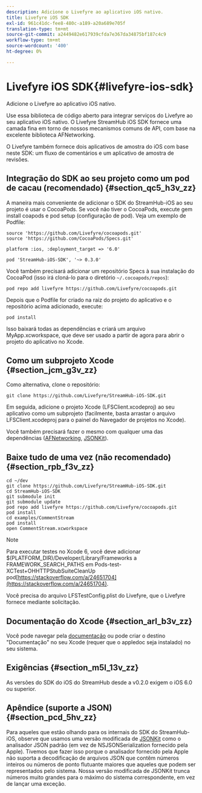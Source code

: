 ```yaml
---
description: Adicione o Livefyre ao aplicativo iOS nativo.
title: Livefyre iOS SDK
exl-id: 961c41dc-fee8-480c-a189-a20a689e705f
translation-type: tm+mt
source-git-commit: a2449482e617939cfda7e367da34875bf187c4c9
workflow-type: tm+mt
source-wordcount: '400'
ht-degree: 0%

---
```


# Livefyre iOS SDK{#livefyre-ios-sdk}

Adicione o Livefyre ao aplicativo iOS nativo.

Use essa biblioteca de código aberto para integrar serviços do Livefyre ao seu aplicativo iOS nativo. O Livefyre StreamHub iOS SDK fornece uma camada fina em torno de nossos mecanismos comuns de API, com base na excelente biblioteca AFNetworking.

O Livefyre também fornece dois aplicativos de amostra do iOS com base neste SDK: um fluxo de comentários e um aplicativo de amostra de revisões.

## Integração do SDK ao seu projeto como um pod de cacau (recomendado) {#section_qc5_h3v_zz}

A maneira mais conveniente de adicionar o SDK do StreamHub-iOS ao seu projeto é usar o CocoaPods. Se você não tiver o CocoaPods, execute gem install coapods e pod setup (configuração de pod). Veja um exemplo de Podfile:

```
source 'https://github.com/Livefyre/cocoapods.git' 
source 'https://github.com/CocoaPods/Specs.git' 
  
platform :ios, :deployment_target => '6.0' 
  
pod 'StreamHub-iOS-SDK', '~> 0.3.0'
```

Você também precisará adicionar um repositório Specs à sua instalação do CocoaPod (isso irá cloná-lo para o diretório `~/.cocoapods/repos`):

```
pod repo add livefyre https://github.com/Livefyre/cocoapods.git
```

Depois que o Podfile for criado na raiz do projeto do aplicativo e o repositório acima adicionado, execute:

```
pod install
```

Isso baixará todas as dependências e criará um arquivo MyApp.xcworkspace, que deve ser usado a partir de agora para abrir o projeto do aplicativo no Xcode.

## Como um subprojeto Xcode {#section_jcm_g3v_zz}

Como alternativa, clone o repositório:

```
git clone https://github.com/Livefyre/StreamHub-iOS-SDK.git 
```

Em seguida, adicione o projeto Xcode (LFSClient.xcodeproj) ao seu aplicativo como um subprojeto (facilmente, basta arrastar o arquivo LFSClient.xcodeproj para o painel do Navegador de projetos no Xcode).

Você também precisará fazer o mesmo com qualquer uma das dependências ([AFNetworking](https://github.com/AFNetworking/AFNetworking), [JSONKit](https://github.com/escherba/JSONKit)).

## Baixe tudo de uma vez (não recomendado) {#section_rpb_f3v_zz}

```
cd ~/dev 
git clone https://github.com/Livefyre/StreamHub-iOS-SDK.git 
cd StreamHub-iOS-SDK 
git submodule init 
git submodule update 
pod repo add livefyre https://github.com/Livefyre/cocoapods.git 
pod install 
cd examples/CommentStream 
pod install 
open CommentStream.xcworkspace
```

>[!NOTE]
>
>Para executar testes no Xcode 6, você deve adicionar $(PLATFORM_DIR)/Developer/Library/Frameworks a FRAMEWORK_SEARCH_PATHS em Pods-test-XCTest+OHHTTPStubSuiteCleanUp pod[https://stackoverflow.com/a/24651704](https://stackoverflow.com/a/24651704).

Você precisa do arquivo LFSTestConfig.plist do Livefyre, que o Livefyre fornece mediante solicitação.

## Documentação do Xcode {#section_arl_b3v_zz}

Você pode navegar pela [documentação](https://livefyre.github.com/StreamHub-iOS-SDK/) ou pode criar o destino &quot;Documentação&quot; no seu Xcode (requer que o appledoc seja instalado) no seu sistema.

## Exigências {#section_m5l_13v_zz}

As versões do SDK do iOS do StreamHub desde a v0.2.0 exigem o iOS 6.0 ou superior.

## Apêndice (suporte a JSON) {#section_pcd_5hv_zz}

Para aqueles que estão olhando para os internais do SDK do StreamHub-iOS, observe que usamos uma versão modificada de [JSONKit](https://github.com/escherba/JSONKit) como o analisador JSON padrão (em vez de NSJSONSerialization fornecido pela Apple). Tivemos que fazer isso porque o analisador fornecido pela Apple não suporta a decodificação de arquivos JSON que contêm números inteiros ou números de ponto flutuante maiores que aqueles que podem ser representados pelo sistema. Nossa versão modificada de JSONKit trunca números muito grandes para o máximo do sistema correspondente, em vez de lançar uma exceção.
